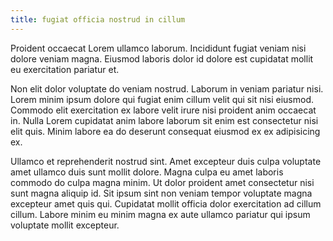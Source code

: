 ```yaml
---
title: fugiat officia nostrud in cillum
---
```


Proident occaecat Lorem ullamco laborum. Incididunt fugiat veniam nisi dolore veniam magna. Eiusmod laboris dolor id dolore est cupidatat mollit eu exercitation pariatur et.

Non elit dolor voluptate do veniam nostrud. Laborum in veniam pariatur nisi. Lorem minim ipsum dolore qui fugiat enim cillum velit qui sit nisi eiusmod. Commodo elit exercitation ex labore velit irure nisi proident anim occaecat in. Nulla Lorem cupidatat anim labore laborum sit enim est consectetur nisi elit quis. Minim labore ea do deserunt consequat eiusmod ex ex adipisicing ex.

Ullamco et reprehenderit nostrud sint. Amet excepteur duis culpa voluptate amet ullamco duis sunt mollit dolore. Magna culpa eu amet laboris commodo do culpa magna minim. Ut dolor proident amet consectetur nisi sunt magna aliquip id. Sit ipsum sint non veniam tempor voluptate magna excepteur amet quis qui. Cupidatat mollit officia dolor exercitation ad cillum cillum. Labore minim eu minim magna ex aute ullamco pariatur qui ipsum voluptate mollit excepteur.